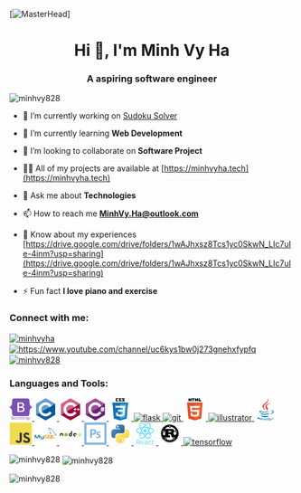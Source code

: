 [![MasterHead](https://1.bp.blogspot.com/-7A4WynwLsM...)]
<h1 align="center">Hi 👋, I'm Minh Vy Ha</h1>
<h3 align="center">A aspiring software engineer</h3>

<p align="left"> <img src="https://komarev.com/ghpvc/?username=minhvy828&label=Profile%20views&color=0e75b6&style=flat" alt="minhvy828" /> </p>

- 🔭 I’m currently working on [Sudoku Solver](https://github.com/minhvy828/Sudoku)

- 🌱 I’m currently learning **Web Development**

- 👯 I’m looking to collaborate on **Software Project**

- 👨‍💻 All of my projects are available at [https://minhvyha.tech](https://minhvyha.tech)

- 💬 Ask me about **Technologies**

- 📫 How to reach me **MinhVy.Ha@outlook.com**

- 📄 Know about my experiences [https://drive.google.com/drive/folders/1wAJhxsz8Tcs1yc0SkwN_LIc7uIe-4inm?usp=sharing](https://drive.google.com/drive/folders/1wAJhxsz8Tcs1yc0SkwN_LIc7uIe-4inm?usp=sharing)

- ⚡ Fun fact **I love piano and exercise**

<h3 align="left">Connect with me:</h3>
<p align="left">
<a href="https://linkedin.com/in/minhvyha" target="blank"><img align="center" src="https://raw.githubusercontent.com/rahuldkjain/github-profile-readme-generator/master/src/images/icons/Social/linked-in-alt.svg" alt="minhvyha" height="30" width="40" /></a>
<a href="https://www.youtube.com/c/https://www.youtube.com/channel/uc6kys1bw0j273gnehxfypfq" target="blank"><img align="center" src="https://raw.githubusercontent.com/rahuldkjain/github-profile-readme-generator/master/src/images/icons/Social/youtube.svg" alt="https://www.youtube.com/channel/uc6kys1bw0j273gnehxfypfq" height="30" width="40" /></a>
<a href="https://www.leetcode.com/minhvy828" target="blank"><img align="center" src="https://raw.githubusercontent.com/rahuldkjain/github-profile-readme-generator/master/src/images/icons/Social/leet-code.svg" alt="minhvy828" height="30" width="40" /></a>
</p>

<h3 align="left">Languages and Tools:</h3>
<p align="left"> <a href="https://getbootstrap.com" target="_blank" rel="noreferrer"> <img src="https://raw.githubusercontent.com/devicons/devicon/master/icons/bootstrap/bootstrap-plain-wordmark.svg" alt="bootstrap" width="40" height="40"/> </a> <a href="https://www.cprogramming.com/" target="_blank" rel="noreferrer"> <img src="https://raw.githubusercontent.com/devicons/devicon/master/icons/c/c-original.svg" alt="c" width="40" height="40"/> </a> <a href="https://www.w3schools.com/cpp/" target="_blank" rel="noreferrer"> <img src="https://raw.githubusercontent.com/devicons/devicon/master/icons/cplusplus/cplusplus-original.svg" alt="cplusplus" width="40" height="40"/> </a> <a href="https://www.w3schools.com/cs/" target="_blank" rel="noreferrer"> <img src="https://raw.githubusercontent.com/devicons/devicon/master/icons/csharp/csharp-original.svg" alt="csharp" width="40" height="40"/> </a> <a href="https://www.w3schools.com/css/" target="_blank" rel="noreferrer"> <img src="https://raw.githubusercontent.com/devicons/devicon/master/icons/css3/css3-original-wordmark.svg" alt="css3" width="40" height="40"/> </a> <a href="https://flask.palletsprojects.com/" target="_blank" rel="noreferrer"> <img src="https://www.vectorlogo.zone/logos/pocoo_flask/pocoo_flask-icon.svg" alt="flask" width="40" height="40"/> </a> <a href="https://git-scm.com/" target="_blank" rel="noreferrer"> <img src="https://www.vectorlogo.zone/logos/git-scm/git-scm-icon.svg" alt="git" width="40" height="40"/> </a> <a href="https://www.w3.org/html/" target="_blank" rel="noreferrer"> <img src="https://raw.githubusercontent.com/devicons/devicon/master/icons/html5/html5-original-wordmark.svg" alt="html5" width="40" height="40"/> </a> <a href="https://www.adobe.com/in/products/illustrator.html" target="_blank" rel="noreferrer"> <img src="https://www.vectorlogo.zone/logos/adobe_illustrator/adobe_illustrator-icon.svg" alt="illustrator" width="40" height="40"/> </a> <a href="https://www.java.com" target="_blank" rel="noreferrer"> <img src="https://raw.githubusercontent.com/devicons/devicon/master/icons/java/java-original.svg" alt="java" width="40" height="40"/> </a> <a href="https://developer.mozilla.org/en-US/docs/Web/JavaScript" target="_blank" rel="noreferrer"> <img src="https://raw.githubusercontent.com/devicons/devicon/master/icons/javascript/javascript-original.svg" alt="javascript" width="40" height="40"/> </a> <a href="https://www.mysql.com/" target="_blank" rel="noreferrer"> <img src="https://raw.githubusercontent.com/devicons/devicon/master/icons/mysql/mysql-original-wordmark.svg" alt="mysql" width="40" height="40"/> </a> <a href="https://nodejs.org" target="_blank" rel="noreferrer"> <img src="https://raw.githubusercontent.com/devicons/devicon/master/icons/nodejs/nodejs-original-wordmark.svg" alt="nodejs" width="40" height="40"/> </a> <a href="https://www.photoshop.com/en" target="_blank" rel="noreferrer"> <img src="https://raw.githubusercontent.com/devicons/devicon/master/icons/photoshop/photoshop-line.svg" alt="photoshop" width="40" height="40"/> </a> <a href="https://www.python.org" target="_blank" rel="noreferrer"> <img src="https://raw.githubusercontent.com/devicons/devicon/master/icons/python/python-original.svg" alt="python" width="40" height="40"/> </a> <a href="https://reactjs.org/" target="_blank" rel="noreferrer"> <img src="https://raw.githubusercontent.com/devicons/devicon/master/icons/react/react-original-wordmark.svg" alt="react" width="40" height="40"/> </a> <a href="https://www.rust-lang.org" target="_blank" rel="noreferrer"> <img src="https://raw.githubusercontent.com/devicons/devicon/master/icons/rust/rust-plain.svg" alt="rust" width="40" height="40"/> </a> <a href="https://www.tensorflow.org" target="_blank" rel="noreferrer"> <img src="https://www.vectorlogo.zone/logos/tensorflow/tensorflow-icon.svg" alt="tensorflow" width="40" height="40"/> </a> </p>

<p><img align="left" src="https://github-readme-stats.vercel.app/api/top-langs?username=minhvy828&show_icons=true&theme=dark&hide_border=true&cache_seconds=1800&locale=en&layout=compact" alt="minhvy828" /></p>

<p>&nbsp;<img align="center" src="https://github-readme-stats.vercel.app/api?username=minhvy828&show_icons=true&theme=dark&hide_border=true&locale=en" alt="minhvy828" /></p>

<p><img align="center" src="https://github-readme-streak-stats.herokuapp.com/?user=minhvy828&theme=dark" alt="minhvy828" /></p>
